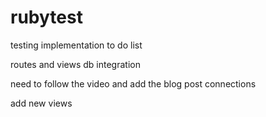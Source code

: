 # rubytest

testing implementation to do list

routes and views
db integration

need to follow the video and add the blog post connections

add new views
